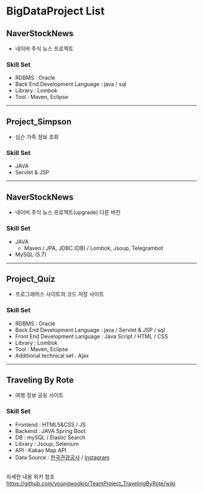 # BigDataProject List


## NaverStockNews
 * 네이버 주식 뉴스 프로젝트
 
### Skill Set
* RDBMS : Oracle  
* Back End Development Language : java / sql   
* Library : Lombok  
* Tool : Maven, Eclipse  
---------------------------------------------------------------------------
## Project_Simpson
 * 심슨 가족 정보 조회
 
### Skill Set
* JAVA
* Servlet & JSP  
---------------------------------------------------------------------------
## NaverStockNews
 * 네이버 주식 뉴스 프로젝트(upgrade) 다른 버전
 
### Skill Set
* JAVA
  * Maven / JPA, JDBC (DB) / Lombok, Jsoup, Telegrambot
* MySQL (5.7)
----------------------------------------------------------------------------
## Project_Quiz
  * 프로그래머스 사이트의 코드 저장 사이트
  
### Skill Set
  * RDBMS : Oracle  
  * Back End Development Language : java / Servlet & JSP / sql   
  * Front End Development Language : Java Script / HTML / CSS  
  * Library : Lombok  
  * Tool : Maven, Eclipse  
  * Additional technical set : Ajax  
------------------------------------------------------------------------------
## Traveling By Rote
  * 여행 정보 공유 사이트


### Skill Set
   * Frontend : HTML5&CSS / JS
   * Backend : JAVA Spring Boot
   * DB : mySQL / Elastic Search
   * Library : Jsoup, Selenium
   * API : Kakao Map API
   * Data Source : [한국관광공사](http://data.visitkorea.or.kr/linked_open_data) / [Instagram](https://www.instagram.com/?hl=ko)
   
   <br>자세한 내용 위키 참조 <https://github.com/youngwookjo/TeamProject_TravelingByRote/wiki>


